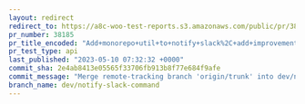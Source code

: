 ```yaml
---
layout: redirect
redirect_to: https://a8c-woo-test-reports.s3.amazonaws.com/public/pr/38185/api/index.html
pr_number: 38185
pr_title_encoded: "Add+monorepo+util+to+notify+slack%2C+add+improvements+to+calling+utils+and+type+clean+up."
pr_test_type: api
last_published: "2023-05-10 07:32:32 +0000"
commit_sha: 2e4ab8413e05565f33706fb913b8f77e684f9afe
commit_message: "Merge remote-tracking branch 'origin/trunk' into dev/notify-slack-com…"
branch_name: dev/notify-slack-command
---
```

